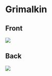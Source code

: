 # Grimalkin
 ## Front
 ![](../images/grimalkin-front.jpg)
 ## Back
 ![](../images/grimalkin-back.jpg)